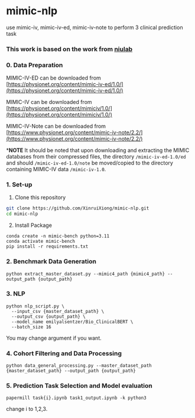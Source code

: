 # mimic-nlp
use mimic-iv, mimic-iv-ed, mimic-iv-note to perform 3 clinical prediction task


### This work is based on the work from [niulab](https://github.com/nliulab/mimic4ed-benchmark)


### 0. Data Preparation

MIMIC-IV-ED can be downloaded from [https://physionet.org/content/mimic-iv-ed/1.0/](https://physionet.org/content/mimic-iv-ed/1.0/) 

MIMIC-IV can be downloaded from [https://physionet.org/content/mimiciv/1.0/](https://physionet.org/content/mimiciv/1.0/)

MIMIC-IV-Note can be downloaded from [https://www.physionet.org/content/mimic-iv-note/2.2/](https://www.physionet.org/content/mimic-iv-note/2.2/)

***NOTE** It should be noted that upon downloading and extracting the MIMIC databases from their compressed files, the directory `/mimic-iv-ed-1.0/ed` and should `/mimic-iv-ed-1.0/note` be moved/copied to the directory containing MIMIC-IV data `/mimic-iv-1.0`.

### 1. Set-up
1. Clone this repository
```bash
git clone https://github.com/XinruiXiong/mimic-nlp.git
cd mimic-nlp
```
2. Install Package
```Shell
conda create -n mimic-bench python=3.11
conda activate mimic-bench
pip install -r requirements.txt
```

### 2. Benchmark Data Generation
~~~
python extract_master_dataset.py --mimic4_path {mimic4_path} --output_path {output_path}
~~~

### 3. NLP
~~~
python nlp_script.py \
  --input_csv {master_dataset_path} \
  --output_csv {output_path} \
  --model_name emilyalsentzer/Bio_ClinicalBERT \
  --batch_size 16
~~~

You may change argument if you want.


### 4. Cohort Filtering and Data Processing
~~~
python data_general_processing.py --master_dataset_path {master_dataset_path} --output_path {output_path}
~~~

### 5. Prediction Task Selection and Model evaluation

~~~
papermill task{i}.ipynb task1_output.ipynb -k python3
~~~

change i to 1,2,3.





